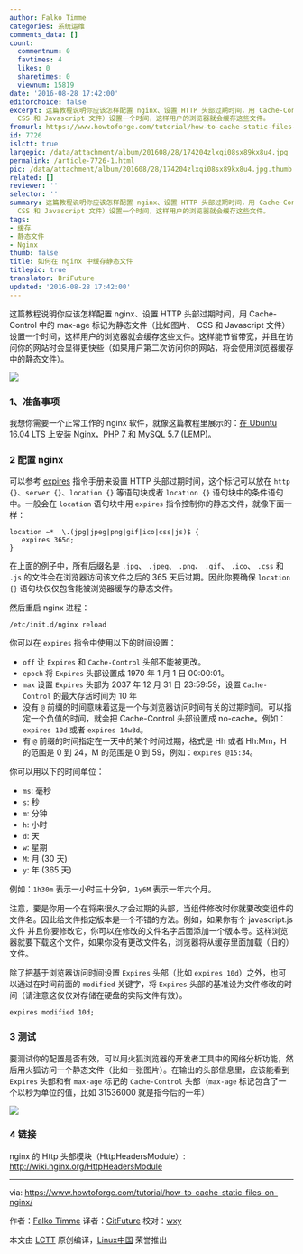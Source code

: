 ```yaml
---
author: Falko Timme
categories: 系统运维
comments_data: []
count:
  commentnum: 0
  favtimes: 4
  likes: 0
  sharetimes: 0
  viewnum: 15819
date: '2016-08-28 17:42:00'
editorchoice: false
excerpt: 这篇教程说明你应该怎样配置 nginx、设置 HTTP 头部过期时间，用 Cache-Control 中的 max-age 标记为静态文件（比如图片、
  CSS 和 Javascript 文件）设置一个时间，这样用户的浏览器就会缓存这些文件。
fromurl: https://www.howtoforge.com/tutorial/how-to-cache-static-files-on-nginx/
id: 7726
islctt: true
largepic: /data/attachment/album/201608/28/174204zlxqi08sx89kx8u4.jpg
permalink: /article-7726-1.html
pic: /data/attachment/album/201608/28/174204zlxqi08sx89kx8u4.jpg.thumb.jpg
related: []
reviewer: ''
selector: ''
summary: 这篇教程说明你应该怎样配置 nginx、设置 HTTP 头部过期时间，用 Cache-Control 中的 max-age 标记为静态文件（比如图片、
  CSS 和 Javascript 文件）设置一个时间，这样用户的浏览器就会缓存这些文件。
tags:
- 缓存
- 静态文件
- Nginx
thumb: false
title: 如何在 nginx 中缓存静态文件
titlepic: true
translator: BriFuture
updated: '2016-08-28 17:42:00'
---
```


这篇教程说明你应该怎样配置 nginx、设置 HTTP 头部过期时间，用 Cache-Control 中的 max-age 标记为静态文件（比如图片、 CSS 和 Javascript 文件）设置一个时间，这样用户的浏览器就会缓存这些文件。这样能节省带宽，并且在访问你的网站时会显得更快些（如果用户第二次访问你的网站，将会使用浏览器缓存中的静态文件）。


![](/data/attachment/album/201608/28/174204zlxqi08sx89kx8u4.jpg)


### 1、准备事项


我想你需要一个正常工作的 nginx 软件，就像这篇教程里展示的：[在 Ubuntu 16.04 LTS 上安装 Nginx，PHP 7 和 MySQL 5.7 (LEMP)](/article-7551-1.html)。


### 2 配置 nginx


可以参考 [expires](http://nginx.org/en/docs/http/ngx_http_headers_module.html#expires) 指令手册来设置 HTTP 头部过期时间，这个标记可以放在 `http {}`、`server {}`、`location {}` 等语句块或者 `location {}` 语句块中的条件语句中。一般会在 `location` 语句块中用 `expires` 指令控制你的静态文件，就像下面一样：



```
location ~*  \.(jpg|jpeg|png|gif|ico|css|js)$ {
   expires 365d;
}

```

在上面的例子中，所有后缀名是 `.jpg`、 `.jpeg`、 `.png`、 `.gif`、 `.ico`、 `.css` 和 `.js` 的文件会在浏览器访问该文件之后的 365 天后过期。因此你要确保 `location {}` 语句块仅仅包含能被浏览器缓存的静态文件。


然后重启 nginx 进程：



```
/etc/init.d/nginx reload

```

你可以在 `expires` 指令中使用以下的时间设置：


* `off` 让 `Expires` 和 `Cache-Control` 头部不能被更改。
* `epoch` 将 `Expires` 头部设置成 1970 年 1 月 1 日 00:00:01。
* `max` 设置 `Expires` 头部为 2037 年 12 月 31 日 23:59:59，设置 `Cache-Control` 的最大存活时间为 10 年
* 没有 `@` 前缀的时间意味着这是一个与浏览器访问时间有关的过期时间。可以指定一个负值的时间，就会把 Cache-Control 头部设置成 no-cache。例如：`expires 10d` 或者 `expires 14w3d`。
* 有 `@` 前缀的时间指定在一天中的某个时间过期，格式是 Hh 或者 Hh:Mm，H 的范围是 0 到 24，M 的范围是 0 到 59，例如：`expires @15:34`。


你可以用以下的时间单位：


* `ms`: 毫秒
* `s`: 秒
* `m`: 分钟
* `h`: 小时
* `d`: 天
* `w`: 星期
* `M`: 月 (30 天)
* `y`: 年 (365 天)


例如：`1h30m` 表示一小时三十分钟，`1y6M` 表示一年六个月。


注意，要是你用一个在将来很久才会过期的头部，当组件修改时你就要改变组件的文件名。因此给文件指定版本是一个不错的方法。例如，如果你有个 javascript.js 文件 并且你要修改它，你可以在修改的文件名字后面添加一个版本号。这样浏览器就要下载这个文件，如果你没有更改文件名，浏览器将从缓存里面加载（旧的）文件。


除了把基于浏览器访问时间设置 `Expires` 头部（比如 `expires 10d`）之外，也可以通过在时间前面的 `modified` 关键字，将 `Expires` 头部的基准设为文件修改的时间（请注意这仅仅对存储在硬盘的实际文件有效）。



```
expires modified 10d;

```

### 3 测试


要测试你的配置是否有效，可以用火狐浏览器的开发者工具中的网络分析功能，然后用火狐访问一个静态文件（比如一张图片）。在输出的头部信息里，应该能看到 `Expires` 头部和有 `max-age` 标记的 `Cache-Control` 头部（`max-age` 标记包含了一个以秒为单位的值，比如 31536000 就是指今后的一年）


![](/data/attachment/album/201608/28/174206v57w1bhdzc11hdud.png)


### 4 链接


nginx 的 Http 头部模块（HttpHeadersModule）: <http://wiki.nginx.org/HttpHeadersModule>




---


via: <https://www.howtoforge.com/tutorial/how-to-cache-static-files-on-nginx/>


作者：[Falko Timme](https://www.howtoforge.com/tutorial/how-to-cache-static-files-on-nginx/) 译者：[GitFuture](https://github.com/GitFuture) 校对：[wxy](https://github.com/wxy)


本文由 [LCTT](https://github.com/LCTT/TranslateProject) 原创编译，[Linux中国](https://linux.cn/) 荣誉推出